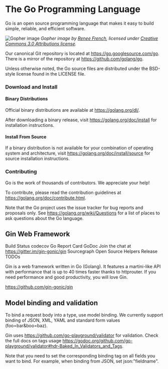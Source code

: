 # The Go Programming Language

Go is an open source programming language that makes it easy to build simple,
reliable, and efficient software.

![Gopher image](https://golang.org/doc/gopher/fiveyears.jpg)
*Gopher image by [Renee French][rf], licensed under [Creative Commons 3.0 Attributions license][cc3-by].*

Our canonical Git repository is located at https://go.googlesource.com/go.
There is a mirror of the repository at https://github.com/golang/go.

Unless otherwise noted, the Go source files are distributed under the
BSD-style license found in the LICENSE file.

### Download and Install

#### Binary Distributions

Official binary distributions are available at https://golang.org/dl/.

After downloading a binary release, visit https://golang.org/doc/install
for installation instructions.

#### Install From Source

If a binary distribution is not available for your combination of
operating system and architecture, visit
https://golang.org/doc/install/source
for source installation instructions.

### Contributing

Go is the work of thousands of contributors. We appreciate your help!

To contribute, please read the contribution guidelines at https://golang.org/doc/contribute.html.

Note that the Go project uses the issue tracker for bug reports and
proposals only. See https://golang.org/wiki/Questions for a list of
places to ask questions about the Go language.

[rf]: https://reneefrench.blogspot.com/
[cc3-by]: https://creativecommons.org/licenses/by/3.0/

## Gin Web Framework

Build Status codecov Go Report Card GoDoc Join the chat at https://gitter.im/gin-gonic/gin Sourcegraph Open Source Helpers Release TODOs

Gin is a web framework written in Go (Golang). It features a martini-like API with performance that is up to 40 times faster thanks to httprouter. If you need performance and good productivity, you will love Gin.

https://github.com/gin-gonic/gin

## Model binding and validation
To bind a request body into a type, use model binding. We currently support binding of JSON, XML, YAML and standard form values (foo=bar&boo=baz).

Gin uses https://github.com/go-playground/validator for validation. Check the full docs on tags usage https://godoc.org/github.com/go-playground/validator#hdr-Baked_In_Validators_and_Tags.

Note that you need to set the corresponding binding tag on all fields you want to bind. For example, when binding from JSON, set json:"fieldname".
